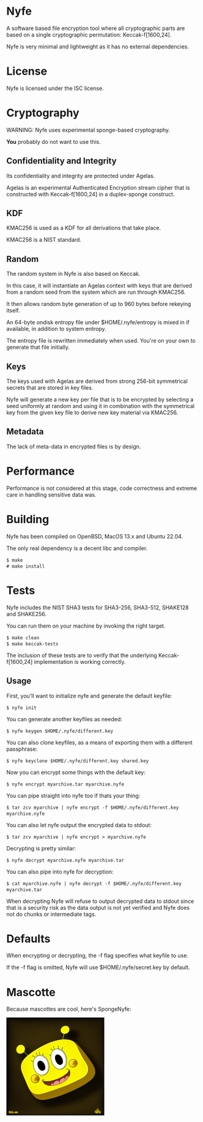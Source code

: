 # Nyfe

A software based file encryption tool where all cryptographic parts
are based on a single cryptographic permutation: Keccak-f[1600,24].

Nyfe is very minimal and lightweight as it has no external dependencies.

# License

Nyfe is licensed under the ISC license.

# Cryptography

WARNING: Nyfe uses experimental sponge-based cryptography.

**You** probably do not want to use this.

## Confidentiality and Integrity

Its confidentiality and integrity are protected under Agelas.

Agelas is an experimental Authenticated Encryption stream cipher
that is constructed with Keccak-f[1600,24] in a duplex-sponge
construct.

## KDF

KMAC256 is used as a KDF for all derivations that take place.

KMAC256 is a NIST standard.

## Random

The random system in Nyfe is also based on Keccak.

In this case, it will instantiate an Agelas context with keys
that are derived from a random seed from the system which are
run through KMAC256.

It then allows random byte generation of up to 960 bytes before
rekeying itself.

An 64-byte ondisk entropy file under $HOME/.nyfe/entropy is mixed
in if available, in addition to system entropy.

The entropy file is rewritten immediately when used.
You're on your own to generate that file initially.

## Keys

The keys used with Agelas are derived from strong 256-bit symmetrical
secrets that are stored in key files.

Nyfe will generate a new key per file that is to be encrypted by selecting
a seed uniformly at random and using it in combination with the symmetrical
key from the given key file to derive new key material via KMAC256.

## Metadata

The lack of meta-data in encrypted files is by design.

# Performance

Performance is not considered at this stage, code correctness
and extreme care in handling sensitive data was.

# Building

Nyfe has been compiled on OpenBSD, MacOS 13.x and Ubuntu 22.04.

The only real dependency is a decent libc and compiler.

```
$ make
# make install
```

# Tests

Nyfe includes the NIST SHA3 tests for SHA3-256, SHA3-512,
SHAKE128 and SHAKE256.

You can run them on your machine by invoking the right target.

```
$ make clean
$ make keccak-tests
```

The inclusion of these tests are to verify that the underlying
Keccak-f[1600,24] implementation is working correctly.

Usage
-----

First, you'll want to initialize nyfe and generate the default keyfile:

```
$ nyfe init
```

You can generate another keyfiles as needed:

```
$ nyfe keygen $HOME/.nyfe/different.key
```

You can also clone keyfiles, as a means of exporting them with
a different passphrase:


```
$ nyfe keyclone $HOME/.nyfe/different.key shared.key
```

Now you can encrypt some things with the default key:

```
$ nyfe encrypt myarchive.tar myarchive.nyfe
```

You can pipe straight into nyfe too if thats your thing:

```
$ tar zcv myarchive | nyfe encrypt -f $HOME/.nyfe/different.key myarchive.nyfe
```

You can also let nyfe output the encrypted data to stdout:

```
$ tar zcv myarchive | nyfe encrypt > myarchive.nyfe
```

Decrypting is pretty similar:

```
$ nyfe decrypt myarchive.nyfe myarchive.tar
```

You can also pipe into nyfe for decryption:

```
$ cat myarchive.nyfe | nyfe decrypt -f $HOME/.nyfe/different.key myarchive.tar
```

When decrypting Nyfe will refuse to output decrypted data to stdout since
that is a security risk as the data output is not yet verified and Nyfe does
not do chunks or intermediate tags.

# Defaults

When encrypting or decrypting, the -f flag specifies what keyfile to use.

If the -f flag is omitted, Nyfe will use $HOME/.nyfe/secret.key by default.

# Mascotte

Because mascottes are cool, here's SpongeNyfe:

<img src="logo.png" alt="Nyfe" width="256px" />
